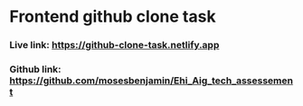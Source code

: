 # Frontend github clone task

### Live link: https://github-clone-task.netlify.app

### Github link: https://github.com/mosesbenjamin/Ehi_Aig_tech_assessement
